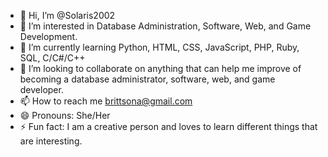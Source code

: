 - 👋 Hi, I’m @Solaris2002
- 👀 I’m interested in Database Administration, Software, Web, and Game Development.
- 🌱 I’m currently learning Python, HTML, CSS, JavaScript, PHP, Ruby, SQL, C/C#/C++
- 💞️ I’m looking to collaborate on anything that can help me improve of becoming a database administrator, software, web, and game developer.
- 📫 How to reach me brittsona@gmail.com
- 😄 Pronouns: She/Her
- ⚡ Fun fact: I am a creative person and loves to learn different things that are interesting.

<!---
Solaris2002/Solaris2002 is a ✨ special ✨ repository because its `README.md` (this file) appears on your GitHub profile.
You can click the Preview link to take a look at your changes.
--->
